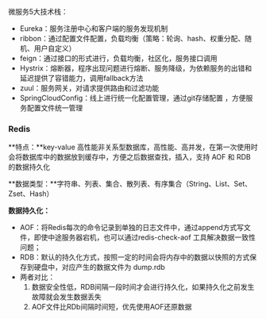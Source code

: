 微服务5大技术栈：

* Eureka：服务注册中心和客户端的服务发现机制
* ribbon：通过配置文件配置，负载均衡（策略：轮询、hash、权重分配、随机、用户自定义）
* feign：通过接口的形式进行，负载均衡，社区化，服务接口调用
* Hystrix：熔断器，程序出现问题进行熔断、服务降级，为依赖服务的出错和延迟提供了容错能力，调用fallback方法
* zuul：服务网关，对请求提供路由和过滤功能
* SpringCloudConfig：线上进行统一化配置管理，通过git存储配置 ，方便服务配置文件统一管理

### Redis

**特点：**key-value 高性能非关系型数据库，高性能、高并发，在第一次使用时会将数据库中的数据放到缓存中，方便之后数据查找，插入，支持 AOF 和 RDB 的数据持久化

**数据类型：**字符串、列表、集合、散列表、有序集合（String、List、Set、Zset、Hash）

**数据持久化：**

* AOF：将Redis每次的命令记录到单独的日志文件中，通过append方式写文件，即使中途服务器宕机，也可以通过redis-check-aof 工具解决数据一致性问题；
* RDB：默认的持久化方式，按照一定的时间会将内存中的数据以快照的方式保存到硬盘中，对应产生的数据文件为 dump.rdb 
* 两者对比：
  1. 数据安全性低，RDB间隔一段时间才会进行持久化，如果持久化之前发生故障就会发生数据丢失
  2. AOF文件比RDb间隔时间短，优先使用AOF还原数据
